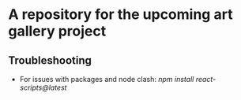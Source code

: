 # A repository for the upcoming art gallery project

## Troubleshooting

- For issues with packages and node clash: *npm install react-scripts@latest*
